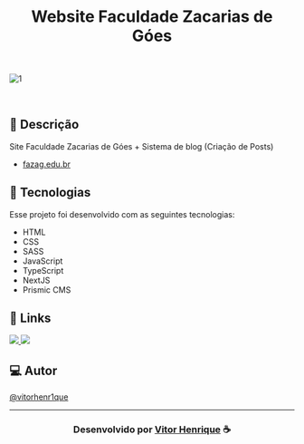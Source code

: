 <h1 align="center">
  Website Faculdade Zacarias de Góes
</h1>

<br>

![1](https://user-images.githubusercontent.com/85037374/191057968-1f8aa18c-e51a-4573-b791-bcb26ef17b7b.png)



<br>

## 📝 Descrição 

Site Faculdade Zacarias de Góes + Sistema de blog (Criação de Posts)
-  [fazag.edu.br](https://fazag.edu.br/)

## 🚀 Tecnologias

Esse projeto foi desenvolvido com as seguintes tecnologias:

- HTML
- CSS
- SASS
- JavaScript
- TypeScript
- NextJS
- Prismic CMS

## 🔗 Links

<p align="left">
 
 <a href="https://www.linkedin.com/in/vitor-henrique-130b46159/" alt="Linkedin">
  <img src="https://img.shields.io/badge/-Linkedin-0A66C2?style=for-the-badge&logo=Linkedin&logoColor=FFFFFF&link=https://www.linkedin.com/in/vitor-henrique-130b46159/"/> 
 </a>

  <a href="#" alt="Portfolio">
  <img src="https://img.shields.io/badge/my_portfolio-000?style=for-the-badge&logo=ko-fi&logoColor=white&link="/>
 </a>

 </p>
 
## 💻 Autor<br>
[@vitorhenr1que](https://github.com/vitorhenr1que)

-----

  <h3 align="center"> Desenvolvido por <a href="https://www.linkedin.com/in/vitor-henrique-130b46159/">Vitor Henrique</a> ☕</h3>
